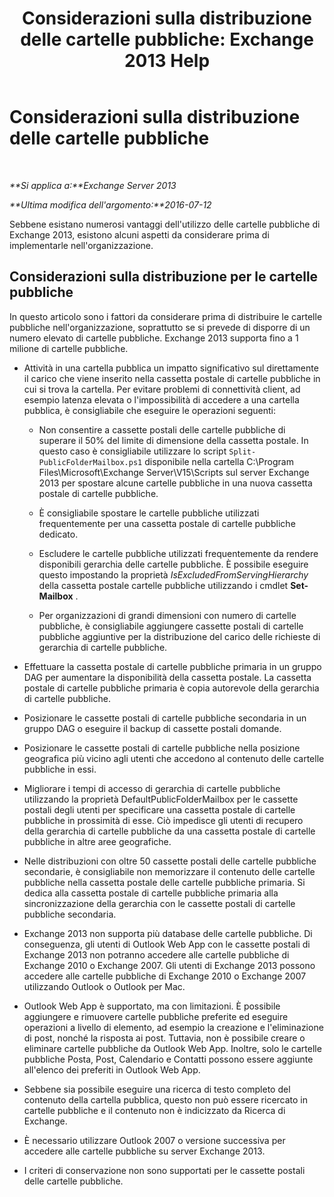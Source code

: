 ﻿---
title: 'Considerazioni sulla distribuzione delle cartelle pubbliche: Exchange 2013 Help'
TOCTitle: Considerazioni sulla distribuzione delle cartelle pubbliche
ms:assetid: 2e416eed-b88f-45db-a482-1232fd2610fa
ms:mtpsurl: https://technet.microsoft.com/it-it/library/Dn957481(v=EXCHG.150)
ms:contentKeyID: 65012468
ms.date: 05/22/2018
mtps_version: v=EXCHG.150
ms.translationtype: MT
---

# Considerazioni sulla distribuzione delle cartelle pubbliche

 

_**Si applica a:**Exchange Server 2013_

_**Ultima modifica dell'argomento:**2016-07-12_

Sebbene esistano numerosi vantaggi dell'utilizzo delle cartelle pubbliche di Exchange 2013, esistono alcuni aspetti da considerare prima di implementarle nell'organizzazione.

## Considerazioni sulla distribuzione per le cartelle pubbliche

In questo articolo sono i fattori da considerare prima di distribuire le cartelle pubbliche nell'organizzazione, soprattutto se si prevede di disporre di un numero elevato di cartelle pubbliche. Exchange 2013 supporta fino a 1 milione di cartelle pubbliche.

  - Attività in una cartella pubblica un impatto significativo sul direttamente il carico che viene inserito nella cassetta postale di cartelle pubbliche in cui si trova la cartella. Per evitare problemi di connettività client, ad esempio latenza elevata o l'impossibilità di accedere a una cartella pubblica, è consigliabile che eseguire le operazioni seguenti:
    
      - Non consentire a cassette postali delle cartelle pubbliche di superare il 50% del limite di dimensione della cassetta postale. In questo caso è consigliabile utilizzare lo script `Split-PublicFolderMailbox.ps1` disponibile nella cartella C:\\Program Files\\Microsoft\\Exchange Server\\V15\\Scripts sul server Exchange 2013 per spostare alcune cartelle pubbliche in una nuova cassetta postale di cartelle pubbliche.
    
      - È consigliabile spostare le cartelle pubbliche utilizzati frequentemente per una cassetta postale di cartelle pubbliche dedicato.
    
      - Escludere le cartelle pubbliche utilizzati frequentemente da rendere disponibili gerarchia delle cartelle pubbliche. È possibile eseguire questo impostando la proprietà *IsExcludedFromServingHierarchy* della cassetta postale cartelle pubbliche utilizzando i cmdlet **Set-Mailbox** .
    
      - Per organizzazioni di grandi dimensioni con numero di cartelle pubbliche, è consigliabile aggiungere cassette postali di cartelle pubbliche aggiuntive per la distribuzione del carico delle richieste di gerarchia di cartelle pubbliche.

  - Effettuare la cassetta postale di cartelle pubbliche primaria in un gruppo DAG per aumentare la disponibilità della cassetta postale. La cassetta postale di cartelle pubbliche primaria è copia autorevole della gerarchia di cartelle pubbliche.

  - Posizionare le cassette postali di cartelle pubbliche secondaria in un gruppo DAG o eseguire il backup di cassette postali domande.

  - Posizionare le cassette postali di cartelle pubbliche nella posizione geografica più vicino agli utenti che accedono al contenuto delle cartelle pubbliche in essi.

  - Migliorare i tempi di accesso di gerarchia di cartelle pubbliche utilizzando la proprietà DefaultPublicFolderMailbox per le cassette postali degli utenti per specificare una cassetta postale di cartelle pubbliche in prossimità di esse. Ciò impedisce gli utenti di recupero della gerarchia di cartelle pubbliche da una cassetta postale di cartelle pubbliche in altre aree geografiche.

  - Nelle distribuzioni con oltre 50 cassette postali delle cartelle pubbliche secondarie, è consigliabile non memorizzare il contenuto delle cartelle pubbliche nella cassetta postale delle cartelle pubbliche primaria. Si dedica alla cassetta postale di cartelle pubbliche primaria alla sincronizzazione della gerarchia con le cassette postali di cartelle pubbliche secondaria.

  - Exchange 2013 non supporta più database delle cartelle pubbliche. Di conseguenza, gli utenti di Outlook Web App con le cassette postali di Exchange 2013 non potranno accedere alle cartelle pubbliche di Exchange 2010 o Exchange 2007. Gli utenti di Exchange 2013 possono accedere alle cartelle pubbliche di Exchange 2010 o Exchange 2007 utilizzando Outlook o Outlook per Mac.

  - Outlook Web App è supportato, ma con limitazioni. È possibile aggiungere e rimuovere cartelle pubbliche preferite ed eseguire operazioni a livello di elemento, ad esempio la creazione e l'eliminazione di post, nonché la risposta ai post. Tuttavia, non è possibile creare o eliminare cartelle pubbliche da Outlook Web App. Inoltre, solo le cartelle pubbliche Posta, Post, Calendario e Contatti possono essere aggiunte all'elenco dei preferiti in Outlook Web App.

  - Sebbene sia possibile eseguire una ricerca di testo completo del contenuto della cartella pubblica, questo non può essere ricercato in cartelle pubbliche e il contenuto non è indicizzato da Ricerca di Exchange.

  - È necessario utilizzare Outlook 2007 o versione successiva per accedere alle cartelle pubbliche su server Exchange 2013.

  - I criteri di conservazione non sono supportati per le cassette postali delle cartelle pubbliche.


